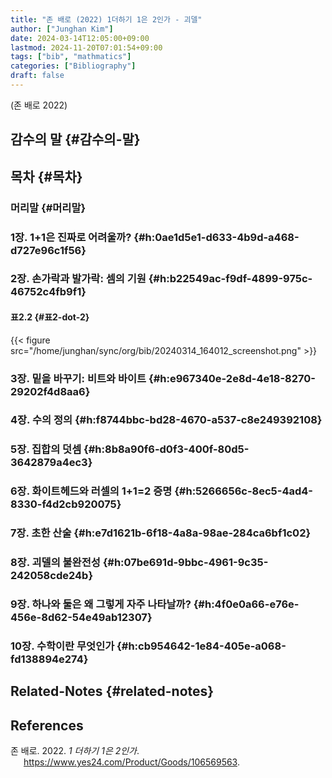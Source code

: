 ```yaml
---
title: "존 배로 (2022) 1더하기 1은 2인가 - 괴델"
author: ["Junghan Kim"]
date: 2024-03-14T12:05:00+09:00
lastmod: 2024-11-20T07:01:54+09:00
tags: ["bib", "mathmatics"]
categories: ["Bibliography"]
draft: false
---
```


(존 배로 2022)


## 감수의 말 {#감수의-말}


## 목차 {#목차}


### 머리말 {#머리말}


### 1장. 1+1은 진짜로 어려울까? {#h:0ae1d5e1-d633-4b9d-a468-d727e96c1f56}


### 2장. 손가락과 발가락: 셈의 기원 {#h:b22549ac-f9df-4899-975c-46752c4fb9f1}


#### 표2.2 {#표2-dot-2}

{{< figure src="/home/junghan/sync/org/bib/20240314_164012_screenshot.png" >}}


### 3장. 밑을 바꾸기: 비트와 바이트 {#h:e967340e-2e8d-4e18-8270-29202f4d8aa6}


### 4장. 수의 정의 {#h:f8744bbc-bd28-4670-a537-c8e249392108}


### 5장. 집합의 덧셈 {#h:8b8a90f6-d0f3-400f-80d5-3642879a4ec3}


### 6장. 화이트헤드와 러셀의 1+1=2 증명 {#h:5266656c-8ec5-4ad4-8330-f4d2cb920075}


### 7장. 초한 산술 {#h:e7d1621b-6f18-4a8a-98ae-284ca6bf1c02}


### 8장. 괴델의 불완전성 {#h:07be691d-9bbc-4961-9c35-242058cde24b}


### 9장. 하나와 둘은 왜 그렇게 자주 나타날까? {#h:4f0e0a66-e76e-456e-8d62-54e49ab12307}


### 10장. 수학이란 무엇인가 {#h:cb954642-1e84-405e-a068-fd138894e274}


## Related-Notes {#related-notes}

## References

<style>.csl-entry{text-indent: -1.5em; margin-left: 1.5em;}</style><div class="csl-bib-body">
  <div class="csl-entry">존 배로. 2022. <i>1 더하기 1은 2인가</i>. <a href="https://www.yes24.com/Product/Goods/106569563">https://www.yes24.com/Product/Goods/106569563</a>.</div>
</div>
